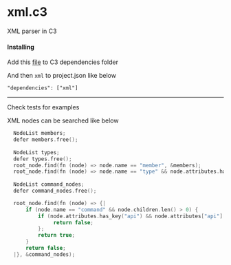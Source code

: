 # xml.c3
XML parser in C3

#### Installing
Add this [file](https://github.com/tonis2/xml.c3/raw/refs/heads/main/xml.c3l) to C3 dependencies folder

And then `xml` to project.json like below

`"dependencies": ["xml"]`

------


Check tests for examples

XML nodes can be searched like below

```c
  NodeList members;
  defer members.free();
  
  NodeList types;
  defer types.free();
  root_node.find(fn (node) => node.name == "member", &members);
  root_node.find(fn (node) => node.name == "type" && node.attributes.has_key("category"), &types);
  
  NodeList command_nodes;
  defer command_nodes.free();

  root_node.find(fn (node) => {|
      if (node.name == "command" && node.children.len() > 0) {
          if (node.attributes.has_key("api") && node.attributes["api"]!! == "vulkansc") {
               return false;
          };
          return true;
      }
      return false;
  |}, &command_nodes);
```

